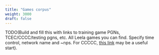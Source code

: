 ```yaml
---
title: "Games corpus"
weight: 3000
draft: false
---
```


TODO(Build and fill this with links to training game PGNs, TCEC/CCCC/testing pgns, etc. All Leela games you can find. Specify time control, network name and ~nps. For CCCCC, [this link](https://pastebin.com/3YxRavGb) may be a useful start).
